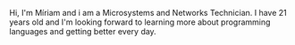 Hi, I'm Míriam and i am a Microsystems and Networks Technician. 
I have 21 years old and I'm looking forward to learning more about programming languages and getting better every day.
